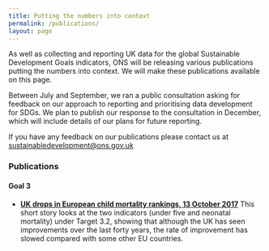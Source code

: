 ```yaml
---
title: Putting the numbers into context
permalink: /publications/
layout: page
---
```


As well as collecting and reporting UK data for the global Sustainable Development Goals indicators, ONS will be releasing various publications putting the numbers into context. We will make these publications available on this page.

Between July and September, we ran a public consultation asking for feedback on our approach to reporting and prioritising data development for SDGs. We plan to publish our response to the consultation in December, which will include details of our plans for future reporting.

If you have any feedback on our publications please contact us at <a href="mailto:sustainabledevelopment@ons.gov.uk">sustainabledevelopment@ons.gov.uk</a>

### Publications

#### Goal 3

* **[UK drops in European child mortality rankings, 13 October 2017](https://visual.ons.gov.uk/uk-drops-in-european-child-mortality-rankings/)** 
This short story looks at the two indicators (under five and neonatal mortality) under Target 3.2, showing that although the UK has seen improvements over the last forty years, the rate of improvement has slowed compared with some other EU countries.

